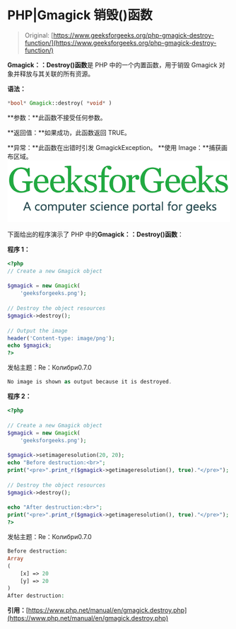 # PHP|Gmagick 销毁()函数

> Original: [https://www.geeksforgeeks.org/php-gmagick-destroy-function/](https://www.geeksforgeeks.org/php-gmagick-destroy-function/)

**Gmagick：：Destroy()函数**是 PHP 中的一个内置函数，用于销毁 Gmagick 对象并释放与其关联的所有资源。

**语法：**

```php
*bool* Gmagick::destroy( *void* )
```

**参数：**此函数不接受任何参数。

**返回值：**如果成功，此函数返回 TRUE。

**异常：**此函数在出错时引发 GmagickException。
**使用 Image：**捕获画布区域。
![](img/07c99ec29e7a50fc3ea91a9d4a8d2f31.png)

下面给出的程序演示了 PHP 中的**Gmagick：：Destroy()函数**：

**程序 1：**

```php
<?php
// Create a new Gmagick object

$gmagick = new Gmagick(
    'geeksforgeeks.png');

// Destroy the object resources
$gmagick->destroy();

// Output the image  
header('Content-type: image/png');  
echo $gmagick;  
?>  
```

发帖主题：Re：Колибри0.7.0

```php
No image is shown as output because it is destroyed.
```

**程序 2：**

```php
<?php

// Create a new Gmagick object
$gmagick = new Gmagick(
    'geeksforgeeks.png');

$gmagick->setimageresolution(20, 20);
echo "Before destruction:<br>";
print("<pre>".print_r($gmagick->getimageresolution(), true)."</pre>");

// Destroy the object resources
$gmagick->destroy();

echo "After destruction:<br>";
print("<pre>".print_r($gmagick->getimageresolution(), true)."</pre>");
?>
```

发帖主题：Re：Колибри0.7.0

```php
Before destruction:
Array
(
    [x] => 20
    [y] => 20
)
After destruction:
```

**引用：**[https://www.php.net/manual/en/gmagick.destroy.php](https://www.php.net/manual/en/gmagick.destroy.php)